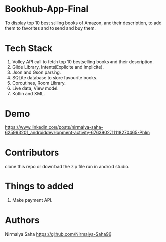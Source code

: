 # Bookhub-App-Final

To display top 10 best selling books of Amazon, and their description, to add them to favorites and to send and buy them.

# Tech Stack

01. Volley API call to fetch top 10 bestselling books and their description.
02. Glide Library, Intents(Explicite and Implicite).
03. Json and Gson parsing.
04. SQLite database to store favourite books.
05. Coroutines, Room Library.
06. Live data, View model.
07. Kotlin and XML.

# Demo
https://www.linkedin.com/posts/nirmalya-saha-625993201_androiddevelopment-activity-6763902711118270465-Phlm

# Contributors

clone this repo or download the zip file run in android studio.

# Things to added 
01. Make payment API.

# Authors

Nirmalya Saha https://github.com/Nirmalya-Saha96
